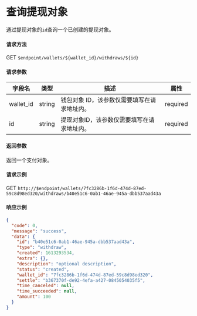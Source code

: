 # 查询提现对象

通过提现对象的`id`查询一个已创建的提现对象。

#### 请求方法

GET `$endpoint/wallets/${wallet_id}/withdraws/${id}`

#### 请求参数

| 字段名    | 类型   | 描述                                        | 属性     |
| --------- | ------ | ------------------------------------------- | -------- |
| wallet_id | string | 钱包对象 ID，该参数仅需要填写在请求地址内。 | required |
| id        | string | 提现对象ID，该参数仅需要填写在请求地址内。  | required |
#### 返回参数

返回一个支付对象。

#### 请求示例

GET `http://$endpoint/wallets/7fc3286b-1f6d-474d-87ed-59c8d98ed320/withdraws/b40e51c6-0ab1-46ae-945a-dbb537aad43a`

#### 响应示例

```json
{
  "code": 0,
  "message": "success",
  "data": {
    "id": "b40e51c6-0ab1-46ae-945a-dbb537aad43a",
    "type": "withdraw",
    "created": 1613293534,
    "extra": {},
    "description": "optional description",
    "status": "created",
    "wallet_id": "7fc3286b-1f6d-474d-87ed-59c8d98ed320",
    "settle": "b367370f-de92-4efa-a427-0845054035f5",
    "time_canceled": null,
    "time_succeeded": null,
    "amount": 100
  }
}
```